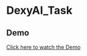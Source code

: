 # DexyAI_Task
 
## Demo

[Click here to watch the Demo](https://drive.google.com/file/d/1-hceUO73T5kH8t_Qx2ktTU3pqbBkBvB2/view?usp=sharing)
